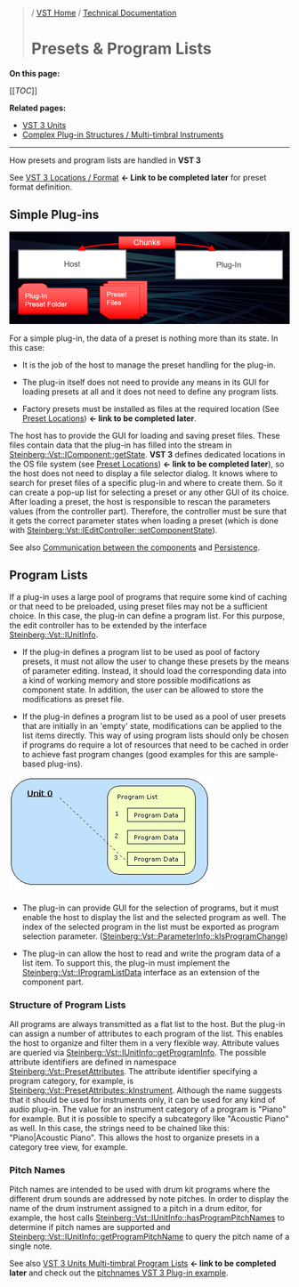 >/ [VST Home](/Index.md) / [Technical Documentation](../Index.md)
>
># Presets & Program Lists

**On this page:**

[[_TOC_]]

**Related pages:**

- [VST 3 Units](../VST+3+Units/Index.md)
- [Complex Plug-in Structures / Multi-timbral Instruments](../Complex+Structures/Index.md)

---

How presets and program lists are handled in **VST 3**

See [VST 3 Locations / Format](../Locations+Format/Index.md) **<- Link to be completed later** for preset format definition.

## Simple Plug-ins

![tech_doc_17](/resources/tech_doc_17.png)

For a simple plug-in, the data of a preset is nothing more than its state. In this case:


- It is the job of the host to manage the preset handling for the plug-in.

- The plug-in itself does not need to provide any means in its GUI for loading presets at all and it does not need to define any program lists.

- Factory presets must be installed as files at the required location (See [Preset Locations](../Locations+Format/Index.md)) **<- link to be completed later**.

The host has to provide the GUI for loading and saving preset files. These files contain data that the plug-in has filled into the stream in [Steinberg::Vst::IComponent::getState](https://steinbergmedia.github.io/vst3_doc/vstinterfaces/classSteinberg_1_1Vst_1_1IComponent.html#a10db03106be8ba89d23859fa6be5d9f6). **VST 3** defines dedicated locations in the OS file system (see [Preset Locations](../Locations+Format/Index.md)) **<- link to be completed later**), so the host does not need to display a file selector dialog. It knows where to search for preset files of a specific plug-in and where to create them. So it can create a pop-up list for selecting a preset or any other GUI of its choice. After loading a preset, the host is responsible to rescan the parameters values (from the controller part). Therefore, the controller must be sure that it gets the correct parameter states when loading a preset (which is done with [Steinberg::Vst::IEditController::setComponentState](https://steinbergmedia.github.io/vst3_doc/vstinterfaces/classSteinberg_1_1Vst_1_1IEditController.html#a4c2e1cafd88143fda2767a9c7ba5d48f)).

See also [Communication between the components](../API+Documentation/Index.md#communication-between-the-components) and [Persistence](../API+Documentation/Index.html#persistence).

## Program Lists

If a plug-in uses a large pool of programs that require some kind of caching or that need to be preloaded, using preset files may not be a sufficient choice. In this case, the plug-in can define a program list. For this purpose, the edit controller has to be extended by the interface [Steinberg::Vst::IUnitInfo](https://steinbergmedia.github.io/vst3_doc/vstinterfaces/classSteinberg_1_1Vst_1_1IUnitInfo.html).

- If the plug-in defines a program list to be used as pool of factory presets, it must not allow the user to change these presets by the means of parameter editing. Instead, it should load the corresponding data into a kind of working memory and store possible modifications as component state. In addition, the user can be allowed to store the modifications as preset file.

- If the plug-in defines a program list to be used as a pool of user presets that are initially in an 'empty' state, modifications can be applied to the list items directly. This way of using program lists should only be chosen if programs do require a lot of resources that need to be cached in order to achieve fast program changes (good examples for this are sample-based plug-ins).

![tech_doc_18](/resources/tech_doc_18.jpg)

- The plug-in can provide GUI for the selection of programs, but it must enable the host to display the list and the selected program as well. The index of the selected program in the list must be exported as program selection parameter. ([Steinberg::Vst::ParameterInfo::kIsProgramChange](https://steinbergmedia.github.io/vst3_doc/vstinterfaces/structSteinberg_1_1Vst_1_1ParameterInfo.html#ae3a5143ca8d0e271dbc259645a4ae645a517665185bca1f4f3d77ce0a6468b8e3))

- The plug-in can allow the host to read and write the program data of a list item. To support this, the plug-in must implement the [Steinberg::Vst::IProgramListData](https://steinbergmedia.github.io/vst3_doc/vstinterfaces/classSteinberg_1_1Vst_1_1IProgramListData.html) interface as an extension of the component part.

### Structure of Program Lists

All programs are always transmitted as a flat list to the host. But the plug-in can assign a number of attributes to each program of the list. This enables the host to organize and filter them in a very flexible way. Attribute values are queried via [Steinberg::Vst::IUnitInfo::getProgramInfo](https://steinbergmedia.github.io/vst3_doc/vstinterfaces/classSteinberg_1_1Vst_1_1IUnitInfo.html#ac40c799f1f52837c311ac153d7a8ead7). The possible attribute identifiers are defined in namespace [Steinberg::Vst::PresetAttributes](https://steinbergmedia.github.io/vst3_doc/vstinterfaces/group__presetAttributes.html). The attribute identifier specifying a program category, for example, is [Steinberg::Vst::PresetAttributes::kInstrument](https://steinbergmedia.github.io/vst3_doc/vstinterfaces/group__presetAttributes.html#ga93cb7a7100ac96cfafceb6216770c42d). Although the name suggests that it should be used for instruments only, it can be used for any kind of audio plug-in. The value for an instrument category of a program is "Piano" for example. But it is possible to specify a subcategory like "Acoustic Piano" as well. In this case, the strings need to be chained like this:<br>
"Piano|Acoustic Piano". This allows the host to organize presets in a category tree view, for example.

### Pitch Names

Pitch names are intended to be used with drum kit programs where the different drum sounds are addressed by note pitches. In order to display the name of the drum instrument assigned to a pitch in a drum editor, for example, the host calls [Steinberg::Vst::IUnitInfo::hasProgramPitchNames](https://steinbergmedia.github.io/vst3_doc/vstinterfaces/classSteinberg_1_1Vst_1_1IUnitInfo.html#a63c02601259d4e8690f26eefaad53195) to determine if pitch names are supported and [Steinberg::Vst::IUnitInfo::getProgramPitchName](https://steinbergmedia.github.io/vst3_doc/vstinterfaces/classSteinberg_1_1Vst_1_1IUnitInfo.html#a6126c4506f7981b5e800c6b4daa1e66b) to query the pitch name of a single note.

See also [VST 3 Units Multi-timbral Program Lists](../Complex+Structures/Index.md) **<- link to be completed later** and check out the [pitchnames VST 3 Plug-in example](/pages/What+is+the+VST+3+SDK/Plug-in+Examples.md).

